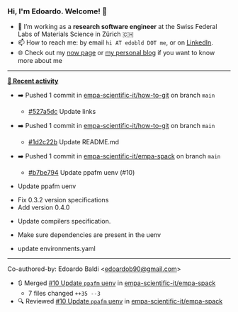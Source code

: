 ### Hi, I'm Edoardo. Welcome! 👋 

- 🔭 I’m working as a **research software engineer** at the Swiss Federal Labs of Materials Science in Zürich 🇨🇭
- 📫 How to reach me: by email `hi AT edobld DOT me`, or on [LinkedIn](https://linkedin.com/in/edobld).
- 🌐 Check out my [now page](https://edoardob.im/now) or [my personal blog](https://blog.edoardob.im) if you want to know more about me

---

**[📰 Recent activity](https://github.com/edoardob90)**
* ➡️ Pushed 1 commit in [empa-scientific-it/how-to-git](https://github.com/empa-scientific-it/how-to-git) on branch `main`
  * [#527a5dc](https://github.com/empa-scientific-it/how-to-git/commit/527a5dc) Update links
* ➡️ Pushed 1 commit in [empa-scientific-it/how-to-git](https://github.com/empa-scientific-it/how-to-git) on branch `main`
  * [#1d2c22b](https://github.com/empa-scientific-it/how-to-git/commit/1d2c22b) Update README.md
* ➡️ Pushed 1 commit in [empa-scientific-it/empa-spack](https://github.com/empa-scientific-it/empa-spack) on branch `main`
  * [#b7be794](https://github.com/empa-scientific-it/empa-spack/commit/b7be794) Update ppafm uenv (#10)

* Update ppafm uenv

- Fix 0.3.2 version specifications
- Add version 0.4.0

* Update compilers specification.

* Make sure dependencies are present in the uenv

* update environments.yaml

---------

Co-authored-by: Edoardo Baldi &lt;edoardob90@gmail.com&gt;
* 🔃 Merged [#10 Update `ppafm` uenv](https://github.com/empa-scientific-it/empa-spack/pull/10) in [empa-scientific-it/empa-spack](https://github.com/empa-scientific-it/empa-spack)
  * 7 files changed `++35 --3`
* 🔍 Reviewed [#10 Update `ppafm` uenv](https://github.com/empa-scientific-it/empa-spack/pull/10) in [empa-scientific-it/empa-spack](https://github.com/empa-scientific-it/empa-spack)


